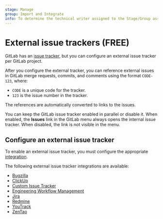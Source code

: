 ```yaml
---
stage: Manage
group: Import and Integrate
info: To determine the technical writer assigned to the Stage/Group associated with this page, see https://about.gitlab.com/handbook/product/ux/technical-writing/#assignments
---
```


# External issue trackers **(FREE)**

GitLab has an [issue tracker](../user/project/issues/index.md), but you can
configure an external issue tracker per GitLab project.

After you configure the external tracker, you can reference external issues
in GitLab merge requests, commits, and comments
using the format `CODE-123`, where:

- `CODE` is a unique code for the tracker.
- `123` is the issue number in the tracker.

The references are automatically converted to links to the issues.

You can keep the GitLab issue tracker enabled in parallel or disable it. When enabled, the **Issues** link in the
GitLab menu always opens the internal issue tracker. When disabled, the link is not visible in the menu.

## Configure an external issue tracker

To enable an external issue tracker, you must configure the appropriate [integration](../user/project/integrations/index.md).

The following external issue tracker integrations are available:

- [Bugzilla](../user/project/integrations/bugzilla.md)
- [ClickUp](../user/project/integrations/clickup.md)
- [Custom Issue Tracker](../user/project/integrations/custom_issue_tracker.md)
- [Engineering Workflow Management](../user/project/integrations/ewm.md)
- [Jira](../integration/jira/index.md)
- [Redmine](../user/project/integrations/redmine.md)
- [YouTrack](../user/project/integrations/youtrack.md)
- [ZenTao](../user/project/integrations/zentao.md)
